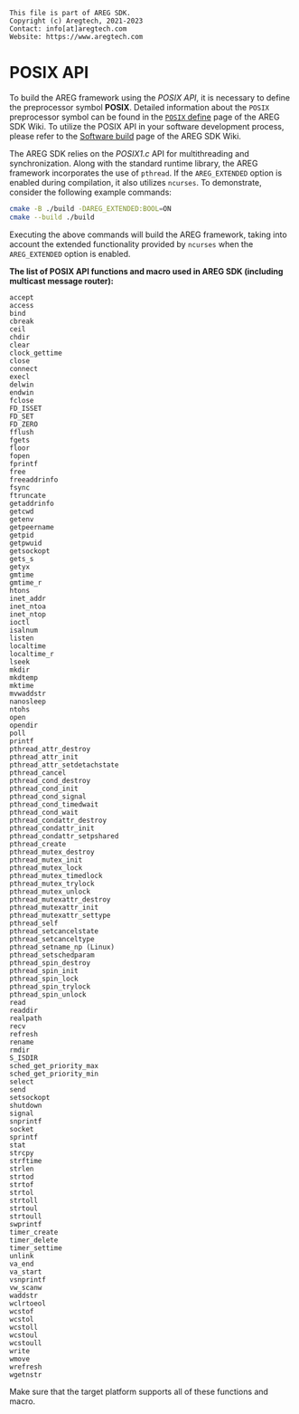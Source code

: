 ```
This file is part of AREG SDK.
Copyright (c) Aregtech, 2021-2023
Contact: info[at]aregtech.com
Website: https://www.aregtech.com
```

# POSIX API

To build the AREG framework using the *POSIX API*, it is necessary to define the preprocessor symbol **POSIX**. Detailed information about the `POSIX` preprocessor symbol can be found in the [`POSIX` define](https://github.com/aregtech/areg-sdk/wiki/02.-Preprocessor-define-symbols#posix-define) page of the AREG SDK Wiki. To utilize the POSIX API in your software development process, please refer to the [Software build](https://github.com/aregtech/areg-sdk/wiki/02.-Software-build) page of the AREG SDK Wiki.

The AREG SDK relies on the _POSIX1.c_ API for multithreading and synchronization. Along with the standard runtime library, the AREG framework incorporates the use of `pthread`. If the `AREG_EXTENDED` option is enabled during compilation, it also utilizes `ncurses`. To demonstrate, consider the following example commands:

```bash
cmake -B ./build -DAREG_EXTENDED:BOOL=ON
cmake --build ./build
```

Executing the above commands will build the AREG framework, taking into account the extended functionality provided by `ncurses` when the `AREG_EXTENDED` option is enabled.

**The list of POSIX API functions and macro used in AREG SDK (including multicast message router):**

```
accept
access
bind
cbreak
ceil
chdir
clear
clock_gettime
close
connect
execl
delwin
endwin
fclose
FD_ISSET
FD_SET
FD_ZERO
fflush
fgets
floor
fopen
fprintf
free
freeaddrinfo
fsync
ftruncate
getaddrinfo
getcwd
getenv
getpeername
getpid
getpwuid
getsockopt
gets_s
getyx
gmtime
gmtime_r
htons
inet_addr
inet_ntoa
inet_ntop
ioctl
isalnum
listen
localtime
localtime_r
lseek
mkdir
mkdtemp
mktime
mvwaddstr
nanosleep
ntohs
open
opendir
poll
printf
pthread_attr_destroy
pthread_attr_init
pthread_attr_setdetachstate
pthread_cancel
pthread_cond_destroy
pthread_cond_init
pthread_cond_signal
pthread_cond_timedwait
pthread_cond_wait
pthread_condattr_destroy
pthread_condattr_init
pthread_condattr_setpshared
pthread_create
pthread_mutex_destroy
pthread_mutex_init
pthread_mutex_lock
pthread_mutex_timedlock
pthread_mutex_trylock
pthread_mutex_unlock
pthread_mutexattr_destroy
pthread_mutexattr_init
pthread_mutexattr_settype
pthread_self
pthread_setcancelstate
pthread_setcanceltype
pthread_setname_np (Linux)
pthread_setschedparam
pthread_spin_destroy
pthread_spin_init
pthread_spin_lock
pthread_spin_trylock
pthread_spin_unlock
read
readdir
realpath
recv
refresh
rename
rmdir
S_ISDIR
sched_get_priority_max
sched_get_priority_min
select
send
setsockopt
shutdown
signal
snprintf
socket
sprintf
stat
strcpy
strftime
strlen
strtod
strtof
strtol
strtoll
strtoul
strtoull
swprintf
timer_create
timer_delete
timer_settime
unlink
va_end
va_start
vsnprintf
vw_scanw
waddstr
wclrtoeol
wcstof
wcstol
wcstoll
wcstoul
wcstoull
write
wmove
wrefresh
wgetnstr
```

Make sure that the target platform supports all of these functions and macro.
